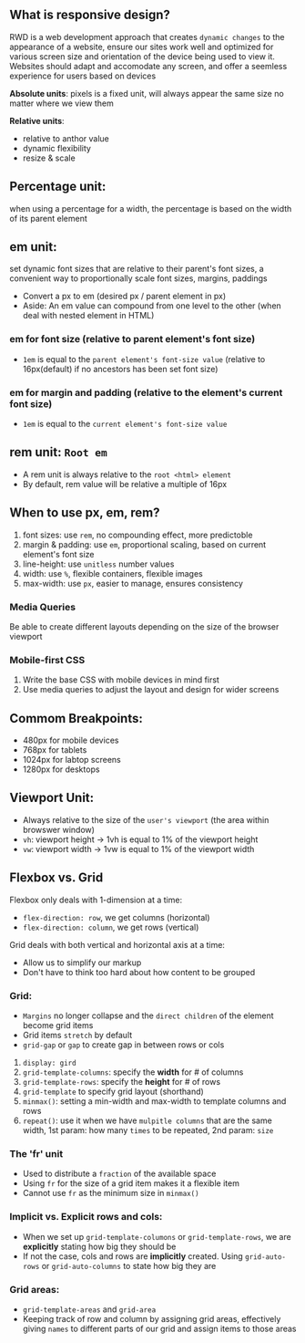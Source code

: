 ## What is responsive design?
RWD is a web development approach that creates `dynamic changes` to the appearance of a website, ensure our sites work well and optimized for various screen size and orientation of the device being used to view it. Websites should adapt and accomodate any screen, and offer a seemless experience for users based on devices 

**Absolute units**: pixels is a fixed unit, will always appear the same size no matter where we view them

**Relative units**: 
- relative to anthor value
- dynamic flexibility
- resize & scale

## Percentage unit: 
when using a percentage for a width, the percentage is based on the width of its parent element

## em unit: 
set dynamic font sizes that are relative to their parent's font sizes, a convenient way to proportionally scale font sizes, margins, paddings

- Convert a px to em (desired px / parent element in px)
- Aside: An em value can compound from one level to the other (when deal with nested element in HTML)

### em for font size (relative to parent element's font size)
- `1em` is equal to the `parent element's font-size value` (relative to 16px(default) if no ancestors has been set font size)

### em for margin and padding (relative to the element's current font size)
- `1em` is equal to the `current element's font-size value`

## rem unit: `Root em`
- A rem unit is always relative to the `root <html> element`
- By default, rem value will be relative a multiple of 16px

## When to use px, em, rem?
1. font sizes: use `rem`, no compounding effect, more predictoble
2. margin & padding: use `em`, proportional scaling, based on current element's font size
3. line-height: use `unitless` number values
4. width: use `%`, flexible containers, flexible images
5. max-width: use `px`, easier to manage, ensures consistency

### Media Queries
Be able to create different layouts depending on the size of the browser viewport

### Mobile-first CSS
1. Write the base CSS with mobile devices in mind first
2. Use media queries to adjust the layout and design for wider screens

## Commom Breakpoints:
- 480px for mobile devices
- 768px for tablets
- 1024px for labtop screens
- 1280px for desktops

## Viewport Unit:
- Always relative to the size of the `user's viewport` (the area within browswer window)
- `vh`: viewport height -> 1vh is equal to 1% of the viewport height
- `vw`: viewport width -> 1vw is equal to 1% of the viewport width

## Flexbox vs. Grid
Flexbox only deals with 1-dimension at a time:
- `flex-direction: row`, we get columns (horizontal)
- `flex-direction: column`, we get rows (vertical)

Grid deals with both vertical and horizontal axis at a time:
- Allow us to simplify our markup
- Don't have to think too hard about how content to be grouped

### Grid:
- `Margins` no longer collapse and the `direct children` of the element become grid items
- Grid items `stretch` by default
- `grid-gap` or `gap` to create gap in between rows or cols

1. `display: gird` 
2. `grid-template-columns`: specify the **width** for # of columns
3. `grid-template-rows`: specify the **height** for # of rows
4. `grid-template` to specify grid layout (shorthand)
5. `minmax()`: setting a min-width and max-width to template columns and rows
6. `repeat()`: use it when we have `mulpitle columns` that are the same width, 1st param: how many `times` to be repeated, 2nd param: `size`

### The 'fr' unit
- Used to distribute a `fraction` of the available space
- Using `fr` for the size of a grid item makes it a flexible item
- Cannot use `fr` as the minimum size in `minmax()`

### Implicit vs. Explicit rows and cols:
- When we set up `grid-template-columons` or `grid-template-rows`, we are **explicitly** stating how big they should be
- If not the case, cols and rows are **implicitly** created. Using `grid-auto-rows` or `grid-auto-columns` to state how big they are

### Grid areas:
- `grid-template-areas` and `grid-area`
- Keeping track of row and column by assigning grid areas, effectively giving `names` to different parts of our grid and assign items to those areas
